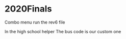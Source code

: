 # 2020Finals
Combo menu
    run the rev6 file


In the high school helper
    The bus code is our custom one
